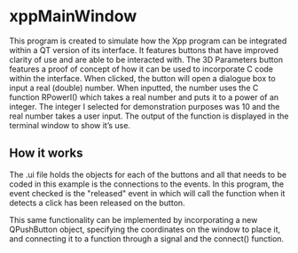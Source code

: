 # xppMainWindow
This program is created to simulate how the Xpp program can be integrated within a QT version of its interface. It features buttons that have improved clarity of use and are able to be interacted with. The 3D Parameters button features a proof of concept of how it can be used to incorporate C code within the interface. When clicked, the button will open a dialogue box to input a real (double) number. When inputted, the number uses the C function RPowerI() which takes a real number and puts it to a power of an integer. The integer I selected for demonstration purposes was 10 and the real number takes a user input. The output of the function is displayed in the terminal window to show it’s use.

## How it works
The .ui file holds the objects for each of the buttons and all that needs to be coded in this example is the connections to the events. In this program, the event checked is the "released" event in which will call the function when it detects a click has been released on the button.

This same functionality can be implemented by incorporating a new QPushButton object, specifying the coordinates on the window to place it, and connecting it to a function through a signal and the connect() function.
